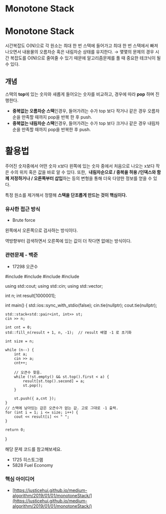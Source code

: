 # Monotone Stack



# Monotone Stack

시간복잡도 O(N)으로 각 원소는 최대 한 번 스택에 들어가고 최대 한 번 스택에서 빠져나오면서 내용물의 오름차순 혹은 내림차순 상태를 유지한다. → 몇몇의 문제의 경우 시간 복잡도를 O(N)으로 줄여줄 수 있기 때문에 알고리즘문제를 풀 때 중요한 테크닉이 될 수 있다. 

## **개념**

스택의 **top**에 있는 숫자와 새롭게 들어오는 숫자를 비교하고, 경우에 따라 **pop** 하며 진행한다.

- **중복없는 오름차순 스택**인경우, 들어가려는 수가 top 보다 작거나 같은 경우 오름차순을 만족할 때까지 pop을 반복 한 후 push.
- **중복없는 내림차순 스택**인경우, 들어가려는 수가 top 보다 크거나 같은 경우 내림차순을 만족할 때까지 pop을 반복한 후 push.

# **활용법**

주어진 숫자중에서 어떤 숫자 x보다 왼쪽에 있는 숫자 중에서 처음으로 나오는 x보다 작은 수의 위치 혹은 값을 바로 알 수 있다. 또한,  **내림차순으로 / 중복을 허용 /인덱스와 함께 저정하거나 / 오른쪽부터 삽입**하는 등의 변형을 통해 더욱 다양한 정보를 얻을 수 있다. 

특정 원소를 제거해서 정렬해 **스택을 단조롭게 만드는 것이 핵심이다.** 

### 유사한 접근 방식

- Brute force

왼쪽에서 오른쪽으로 검사하는 방식이다.

역방향부터 검색하면서 오른쪽에 있는 값이 더 작다면 없애는 방식이다.

### 관련문제 - 백준

- 17298 오큰수

#include<iostream>
#include<algorithm>
#include<vector>
#include<stack>
 
using std::cout; using std::cin;
using std::vector;
 
int n;
int result[1000001];
 
int main() {
	std::ios::sync_with_stdio(false);
	cin.tie(nullptr); cout.tie(nullptr);
 
	std::stack<std::pair<int, int>> st;
	cin >> n;
 
	int cnt = 0;
	std::fill_n(result + 1, n, -1);  // result 배열 -1 로 초기화
 
	int size = n;
 
	while (n--) {
		int a;
		cin >> a;
		cnt++;
		
        // 오큰수 찾음.
		while (!st.empty() && st.top().first < a) {
			result[st.top().second] = a;
			st.pop();
		}
 
		st.push({ a,cnt });
	}
	// 스택에 남아있는 값은 오큰수가 없는 값. 고로 그대로 -1 출력.
	for (int i = 1; i <= size; i++) {
		cout << result[i] << " ";
	}
 
	return 0;
}

해당 문제 코드를 참고해보세요.

- 1725 히스토그램
- 5828 Fuel Economy

### 핵심 아이디어

- [https://justicehui.github.io/medium-algorithm/2019/01/01/monotoneStack/](https://justicehui.github.io/medium-algorithm/2019/01/01/monotoneStack/)
